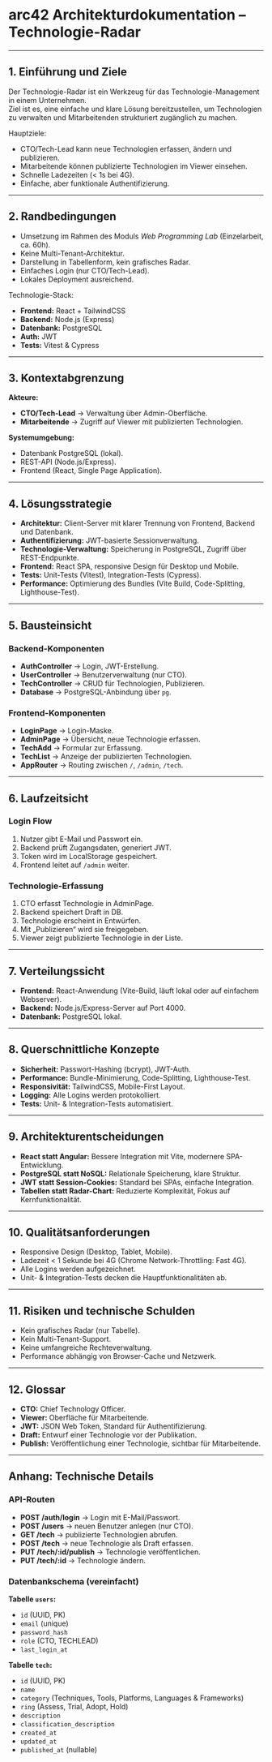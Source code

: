 # arc42 Architekturdokumentation – Technologie-Radar

---

## 1. Einführung und Ziele
Der Technologie-Radar ist ein Werkzeug für das Technologie-Management in einem Unternehmen.  
Ziel ist es, eine einfache und klare Lösung bereitzustellen, um Technologien zu verwalten und Mitarbeitenden strukturiert zugänglich zu machen.

Hauptziele:
- CTO/Tech-Lead kann neue Technologien erfassen, ändern und publizieren.
- Mitarbeitende können publizierte Technologien im Viewer einsehen.
- Schnelle Ladezeiten (< 1s bei 4G).
- Einfache, aber funktionale Authentifizierung.

---

## 2. Randbedingungen
- Umsetzung im Rahmen des Moduls *Web Programming Lab* (Einzelarbeit, ca. 60h).
- Keine Multi-Tenant-Architektur.
- Darstellung in Tabellenform, kein grafisches Radar.
- Einfaches Login (nur CTO/Tech-Lead).
- Lokales Deployment ausreichend.

Technologie-Stack:
- **Frontend:** React + TailwindCSS
- **Backend:** Node.js (Express)
- **Datenbank:** PostgreSQL
- **Auth:** JWT
- **Tests:** Vitest & Cypress

---

## 3. Kontextabgrenzung
**Akteure:**
- **CTO/Tech-Lead** → Verwaltung über Admin-Oberfläche.
- **Mitarbeitende** → Zugriff auf Viewer mit publizierten Technologien.

**Systemumgebung:**
- Datenbank PostgreSQL (lokal).
- REST-API (Node.js/Express).
- Frontend (React, Single Page Application).

---

## 4. Lösungsstrategie
- **Architektur:** Client-Server mit klarer Trennung von Frontend, Backend und Datenbank.
- **Authentifizierung:** JWT-basierte Sessionverwaltung.
- **Technologie-Verwaltung:** Speicherung in PostgreSQL, Zugriff über REST-Endpunkte.
- **Frontend:** React SPA, responsive Design für Desktop und Mobile.
- **Tests:** Unit-Tests (Vitest), Integration-Tests (Cypress).
- **Performance:** Optimierung des Bundles (Vite Build, Code-Splitting, Lighthouse-Test).

---

## 5. Bausteinsicht
### Backend-Komponenten
- **AuthController** → Login, JWT-Erstellung.
- **UserController** → Benutzerverwaltung (nur CTO).
- **TechController** → CRUD für Technologien, Publizieren.
- **Database** → PostgreSQL-Anbindung über `pg`.

### Frontend-Komponenten
- **LoginPage** → Login-Maske.
- **AdminPage** → Übersicht, neue Technologie erfassen.
- **TechAdd** → Formular zur Erfassung.
- **TechList** → Anzeige der publizierten Technologien.
- **AppRouter** → Routing zwischen `/`, `/admin`, `/tech`.

---

## 6. Laufzeitsicht
### Login Flow
1. Nutzer gibt E-Mail und Passwort ein.
2. Backend prüft Zugangsdaten, generiert JWT.
3. Token wird im LocalStorage gespeichert.
4. Frontend leitet auf `/admin` weiter.

### Technologie-Erfassung
1. CTO erfasst Technologie in AdminPage.
2. Backend speichert Draft in DB.
3. Technologie erscheint in Entwürfen.
4. Mit „Publizieren“ wird sie freigegeben.
5. Viewer zeigt publizierte Technologie in der Liste.

---

## 7. Verteilungssicht
- **Frontend:** React-Anwendung (Vite-Build, läuft lokal oder auf einfachem Webserver).
- **Backend:** Node.js/Express-Server auf Port 4000.
- **Datenbank:** PostgreSQL lokal.

---

## 8. Querschnittliche Konzepte
- **Sicherheit:** Passwort-Hashing (bcrypt), JWT-Auth.
- **Performance:** Bundle-Minimierung, Code-Splitting, Lighthouse-Test.
- **Responsivität:** TailwindCSS, Mobile-First Layout.
- **Logging:** Alle Logins werden protokolliert.
- **Tests:** Unit- & Integration-Tests automatisiert.

---

## 9. Architekturentscheidungen
- **React statt Angular:** Bessere Integration mit Vite, modernere SPA-Entwicklung.
- **PostgreSQL statt NoSQL:** Relationale Speicherung, klare Struktur.
- **JWT statt Session-Cookies:** Standard bei SPAs, einfache Integration.
- **Tabellen statt Radar-Chart:** Reduzierte Komplexität, Fokus auf Kernfunktionalität.

---

## 10. Qualitätsanforderungen
- Responsive Design (Desktop, Tablet, Mobile).
- Ladezeit < 1 Sekunde bei 4G (Chrome Network-Throttling: Fast 4G).
- Alle Logins werden aufgezeichnet.
- Unit- & Integration-Tests decken die Hauptfunktionalitäten ab.

---

## 11. Risiken und technische Schulden
- Kein grafisches Radar (nur Tabelle).
- Kein Multi-Tenant-Support.
- Keine umfangreiche Rechteverwaltung.
- Performance abhängig von Browser-Cache und Netzwerk.

---

## 12. Glossar
- **CTO:** Chief Technology Officer.
- **Viewer:** Oberfläche für Mitarbeitende.
- **JWT:** JSON Web Token, Standard für Authentifizierung.
- **Draft:** Entwurf einer Technologie vor der Publikation.
- **Publish:** Veröffentlichung einer Technologie, sichtbar für Mitarbeitende.

---

## Anhang: Technische Details
### API-Routen
- **POST /auth/login** → Login mit E-Mail/Passwort.
- **POST /users** → neuen Benutzer anlegen (nur CTO).
- **GET /tech** → publizierte Technologien abrufen.
- **POST /tech** → neue Technologie als Draft erfassen.
- **PUT /tech/:id/publish** → Technologie veröffentlichen.
- **PUT /tech/:id** → Technologie ändern.

### Datenbankschema (vereinfacht)
**Tabelle `users`:**
- `id` (UUID, PK)
- `email` (unique)
- `password_hash`
- `role` (CTO, TECHLEAD)
- `last_login_at`

**Tabelle `tech`:**
- `id` (UUID, PK)
- `name`
- `category` (Techniques, Tools, Platforms, Languages & Frameworks)
- `ring` (Assess, Trial, Adopt, Hold)
- `description`
- `classification_description`
- `created_at`
- `updated_at`
- `published_at` (nullable)

